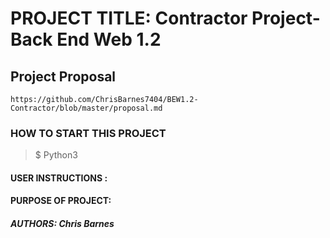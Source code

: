 # PROJECT TITLE: Contractor Project-Back End Web 1.2

## Project Proposal
    https://github.com/ChrisBarnes7404/BEW1.2-Contractor/blob/master/proposal.md

### HOW TO START THIS PROJECT

> $ Python3 

#### USER INSTRUCTIONS :

#### PURPOSE OF PROJECT: 

##### AUTHORS: Chris Barnes